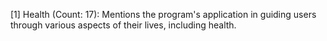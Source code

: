 [1] Health (Count: 17): Mentions the program's application in guiding users through various aspects of their lives, including health.
